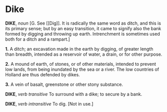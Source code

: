 # Dike

**DIKE**, _noun_ \[G. See [[Dig]]. It is radically the same word as ditch, and this is its primary sense; but by an easy transition, it came to signify also the bank formed by digging and throwing up earth. Intrenchment is sometimes used both for a ditch and a rampart.\]

**1.** A ditch; an excavation made in the earth by digging, of greater length than breadth, intended as a reservoir of water, a drain, or for other purpose.

**2.** A mound of earth, of stones, or of other materials, intended to prevent low lands, from being inundated by the sea or a river. The low countries of Holland are thus defended by dikes.

**3.** A vein of basalt, greenstone or other stony substance.

**DIKE**, _verb transitive_ To surround with a dike; to secure by a bank.

**DIKE**, _verb intransitive_ To dig. \[Not in use.\]
